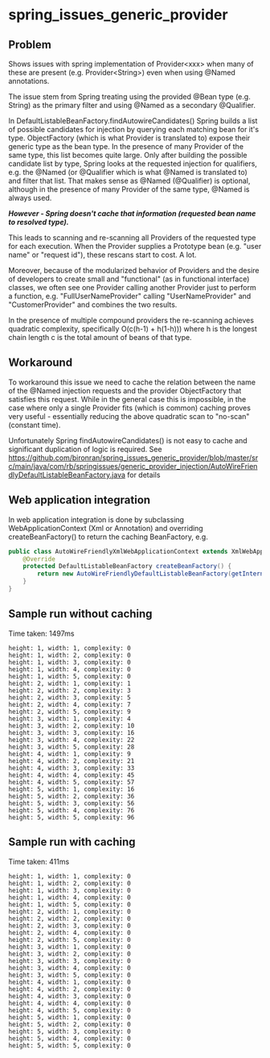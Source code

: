 # spring_issues_generic_provider

## Problem
Shows issues with spring implementation of Provider&lt;xxx&gt; when many of these are present 
(e.g. Provider&lt;String&gt;) even when using @Named annotations. 

The issue stem from Spring treating using the provided @Bean type (e.g. String) as the primary filter 
and using @Named as a secondary @Qualifier.

In DefaultListableBeanFactory.findAutowireCandidates() Spring builds a list of possible candidates for 
injection by querying each matching bean for it's type. ObjectFactory (which is what Provider is translated to)
expose their generic type as the bean type. In the presence of many Provider of the same type, this list becomes 
quite large. Only after building the possible candidate list by type, Spring looks at the requested injection for 
qualifiers, e.g. the @Named (or @Qualifier which is what @Named is translated to) and filter that list.
That makes sense as @Named (@Qualifier) is optional, although in the presence of many Provider of the same type,
@Named is always used.

***However - Spring doesn't cache that information (requested bean name to resolved type).***
 
This leads to scanning and re-scanning all Providers of the requested type for each execution.
When the Provider supplies a Prototype bean (e.g. "user name" or "request id"), these rescans start to cost. A lot.

Moreover, because of the modularized behavior of Providers and the desire of developers to create small 
and "functional" (as in functional interface) classes, we often see one Provider calling another Provider just to perform
a function, e.g. "FullUserNameProvider" calling "UserNameProvider" and "CustomerProvider" and combines the two results.

In the presence of multiple compound providers the re-scanning achieves quadratic complexity, 
specifically O(c(h-1) + h(1-h))) where h is the longest chain length c is the total amount of beans of that type.

## Workaround
To workaround this issue we need to cache the relation between the name of the @Named injection requests and 
the provider ObjectFactory that satisfies this request.
While in the general case this is impossible, in the case where only a single Provider fits (which is common)
caching proves very useful - essentially reducing the above quadratic scan to "no-scan" (constant time).

Unfortunately Spring findAutowireCandidates() is not easy to cache and significant duplication of logic is required.
See https://github.com/bironran/spring_issues_generic_provider/blob/master/src/main/java/com/rb/springissues/generic_provider_injection/AutoWireFriendlyDefaultListableBeanFactory.java for details


## Web application integration
In web application integration is done by subclassing WebApplicationContext (Xml or Annotation) and overriding
createBeanFactory() to return the caching BeanFactory, e.g.
```java
public class AutoWireFriendlyXmlWebApplicationContext extends XmlWebApplicationContext {
    @Override
    protected DefaultListableBeanFactory createBeanFactory() {
        return new AutoWireFriendlyDefaultListableBeanFactory(getInternalParentBeanFactory());
    }
}
``` 
   
## Sample run without caching
Time taken: 1497ms
```
height: 1, width: 1, complexity: 0
height: 1, width: 2, complexity: 0
height: 1, width: 3, complexity: 0
height: 1, width: 4, complexity: 0
height: 1, width: 5, complexity: 0
height: 2, width: 1, complexity: 1
height: 2, width: 2, complexity: 3
height: 2, width: 3, complexity: 5
height: 2, width: 4, complexity: 7
height: 2, width: 5, complexity: 9
height: 3, width: 1, complexity: 4
height: 3, width: 2, complexity: 10
height: 3, width: 3, complexity: 16
height: 3, width: 4, complexity: 22
height: 3, width: 5, complexity: 28
height: 4, width: 1, complexity: 9
height: 4, width: 2, complexity: 21
height: 4, width: 3, complexity: 33
height: 4, width: 4, complexity: 45
height: 4, width: 5, complexity: 57
height: 5, width: 1, complexity: 16
height: 5, width: 2, complexity: 36
height: 5, width: 3, complexity: 56
height: 5, width: 4, complexity: 76
height: 5, width: 5, complexity: 96
```

## Sample run with caching
Time taken: 411ms
```
height: 1, width: 1, complexity: 0
height: 1, width: 2, complexity: 0
height: 1, width: 3, complexity: 0
height: 1, width: 4, complexity: 0
height: 1, width: 5, complexity: 0
height: 2, width: 1, complexity: 0
height: 2, width: 2, complexity: 0
height: 2, width: 3, complexity: 0
height: 2, width: 4, complexity: 0
height: 2, width: 5, complexity: 0
height: 3, width: 1, complexity: 0
height: 3, width: 2, complexity: 0
height: 3, width: 3, complexity: 0
height: 3, width: 4, complexity: 0
height: 3, width: 5, complexity: 0
height: 4, width: 1, complexity: 0
height: 4, width: 2, complexity: 0
height: 4, width: 3, complexity: 0
height: 4, width: 4, complexity: 0
height: 4, width: 5, complexity: 0
height: 5, width: 1, complexity: 0
height: 5, width: 2, complexity: 0
height: 5, width: 3, complexity: 0
height: 5, width: 4, complexity: 0
height: 5, width: 5, complexity: 0
```
